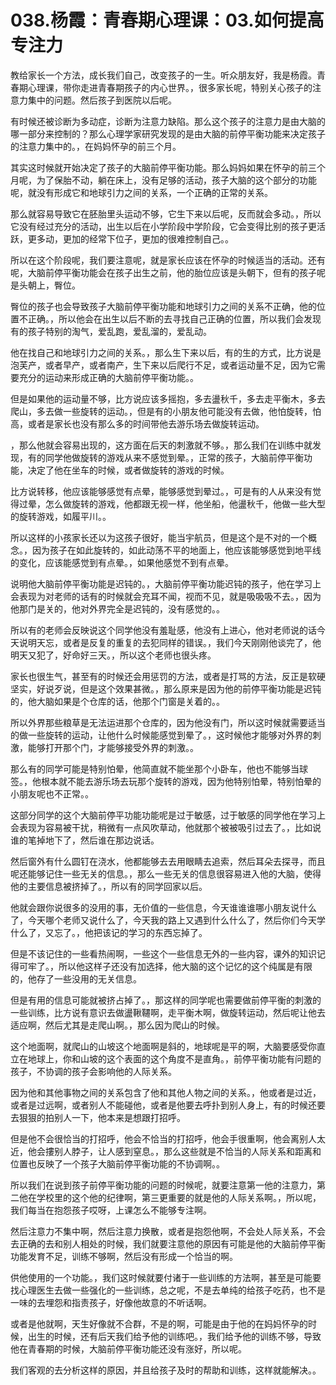 # 038.杨霞：青春期心理课：03.如何提高专注力

教给家长一个方法，成长我们自己，改变孩子的一生。听众朋友好，我是杨霞。青春期心理课，带你走进青春期孩子的内心世界。，很多家长呢，特别关心孩子的注意力集中的问题。然后孩子到医院以后呢。

有时候还被诊断为多动症，诊断为注意力缺陷。那么这个孩子的注意力是由大脑的哪一部分来控制的？那么心理学家研究发现的是由大脑的前停平衡功能来决定孩子的注意力集中的。，在妈妈怀孕的前三个月。

其实这时候就开始决定了孩子的大脑前停平衡功能。那么妈妈如果在怀孕的前三个月呢，为了保胎不动，躺在床上，没有足够的活动，孩子大脑的这个部分的功能呢，就没有形成它和地球引力之间的关系，一个正确的正常的关系。

那么就容易导致它在胚胎里头运动不够，它生下来以后呢，反而就会多动。，所以它没有经过充分的活动，出生以后在小学阶段中学阶段，它会变得比别的孩子更活跃，更多动，更加的经常下位子，更加的很难控制自己。。

所以在这个阶段呢，我们要注意呢，就是家长应该在怀孕的时候适当的活动。还有呢，大脑前停平衡功能会在孩子出生之前，他的胎位应该是头朝下，但有的孩子呢是头朝上，臀位。

臀位的孩子也会导致孩子大脑前停平衡功能和地球引力之间的关系不正确，他的位置不正确。，所以他会在出生以后不断的去寻找自己正确的位置，所以我们会发现有的孩子特别的淘气，爱乱跑，爱乱溜的，爱乱动。

他在找自己和地球引力之间的关系。，那么生下来以后，有的生的方式，比方说是泡芙产，或者早产，或者南产，生下来以后爬行不足，或者运动量不足，因为它需要充分的运动来形成正确的大脑前停平衡功能。。

但是如果他的运动量不够，比方说应该多摇抱，多去盪秋千，多去走平衡木，多去爬山，多去做一些旋转的运动。，但是有的小朋友他可能没有去做，他怕旋转，怕高，或者是家长也没有那么多的时间带他去游乐场去做旋转运动。

，那么他就会容易出现的，这方面在后天的刺激就不够。，那么我们在训练中就发现，有的同学他做旋转的游戏从来不感觉到晕。，正常的孩子，大脑前停平衡功能，决定了他在坐车的时候，或者做旋转的游戏的时候。

比方说转移，他应该能够感觉有点晕，能够感觉到晕过。，可是有的人从来没有觉得过晕，怎么做旋转的游戏，他都跟无视一样，他坐船，他盪秋千，他做一些大型的旋转游戏，如履平川。。

所以这样的小孩家长还以为这孩子很好，能当宇航员，但是这个是不对的一个概念。，因为孩子在如此旋转的，如此动荡不平的地面上，他应该能够感觉到地平线的变化，应该能感觉到有点晕。，如果他感觉不到有点晕。

说明他大脑前停平衡功能是迟钝的。，大脑前停平衡功能迟钝的孩子，他在学习上会表现为对老师的话有的时候就会充耳不闻，视而不见，就是吸吸吸不去。，因为他那门是关的，他对外界完全是迟钝的，没有感觉的。。

所以有的老师会反映说这个同学他没有羞耻感，他没有上进心，他对老师说的话今天说明天忘，或者是反复的重复的去犯同样的错误。，我们今天刚刚他谈完了，他明天又犯了，好命好三天。，所以这个老师也很头疼。

家长也很生气，甚至有的时候还会用惩罚的方法，或者是打骂的方法，反正是软硬坚实，好说歹说，但是这个效果甚微。，那么原来是因为他的前停平衡功能是迟钝的，他大脑如果是个仓库的话，他那个门窗是关着的。。

所以外界那些粮草是无法运进那个仓库的，因为他没有门，所以这时候就需要适当的做一些旋转的运动，让他什么时候能感觉到晕了。，这时候他才能够对外界的刺激，能够打开那个门，才能够接受外界的刺激。。

那么有的同学可能是特别怕晕，他简直就不能坐那个小卧车，他也不能够当球签。，他根本就不能去游乐场去玩那个旋转的游戏，因为他特别怕晕，特别怕晕的小朋友呢也不正常。。

这部分同学的这个大脑前停平功能功能呢是过于敏感，过于敏感的同学他在学习上会表现为容易被干扰，稍微有一点风吹草动，他就那个被被吸引过去了。，比如说谁的笔掉地下了，然后谁在那边说话。

然后窗外有什么圆钉在浇水，他都能够去去用眼睛去追索，然后耳朵去探寻，而且呢还能够记住一些无关的信息。，那么一些无关的信息很容易进入他的大脑，使得他的主要信息被挤掉了。，所以有的同学回家以后。

他就会跟你说很多的没用的事，无价值的一些信息，今天谁谁谁哪小朋友说什么了，今天哪个老师又说什么了，今天我的路上又遇到什么什么了，然后你们今天学什么了，又忘了。，他把该记的学习的东西忘掉了。

但是不该记住的一些看热闹啊，一些这个一些信息无外的一些内容，课外的知识记得可牢了。，所以他这样子还没有加选择，他大脑的这个记忆的这个纯属是有限的，他存了一些没用的无关信息。

但是有用的信息可能就被挤占掉了。，那这样的同学呢也需要做前停平衡的刺激的一些训练，比方说有意识去做盪鞦韆啊，走平衡木啊，做旋转运动，然后呢让他去适应啊，然后尤其是走爬山啊。，那么因为爬山的时候。

这个地面啊，就爬山的山坡这个地面啊是斜的，地球呢是平的啊，大脑要感受你直立在地球上，你和山坡的这个表面的这个角度不是直角。，前停平衡功能有问题的孩子，不协调的孩子会影响他的人际关系。

因为他和其他事物之间的关系包含了他和其他人物之间的关系。，他或者是过近，或者是过远啊，或者别人不能碰他，或者是他要去呼扑到别人身上，有的时候还要去狠狠的拍别人一下，他本来是想跟打招呼。

但是他不会很恰当的打招呼，他会不恰当的打招呼，他会手很重啊，他会离别人太近，他会摟别人脖子，让人感到窒息。，那么这些就是不恰当的人际关系和距离和位置也反映了一个孩子大脑前停平衡功能的不协调啊。。

所以我们在说到孩子前停平衡功能的问题的时候呢，就要注意第一他的注意力，第二他在学校里的这个他的纪律啊，第三更重要的就是他的人际关系啊。，所以呢，我们每当在抱怨孩子哎呀，上课怎么不能够专注啊。

然后注意力不集中啊，然后注意力换散，或者是抱怨他啊，不会处人际关系，不会去正确的去和别人相处的时候，我们就要注意他的原因有可能是他的大脑前停平衡功能发育不足，训练不够啊，然后没有形成一个恰当的啊。

供他使用的一个功能。，我们这时候就要付诸于一些训练的方法啊，甚至是可能要找心理医生去做一些强化的一些训练，总之呢，不是去单纯的给孩子吃药，也不是一味的去埋怨和指责孩子，好像他故意的不听话啊。

或者是他就啊，天生好像就不合群，不是的啊，可能是由于他的在妈妈怀孕的时候，出生的时候，还有后天我们给予他的训练吧。，我们给予他的训练不够，导致他在青春期的时候，大脑前停平衡功能还没有涨好，所以呢。

我们客观的去分析这样的原因，并且给孩子及时的帮助和训练，这样就能解决。。